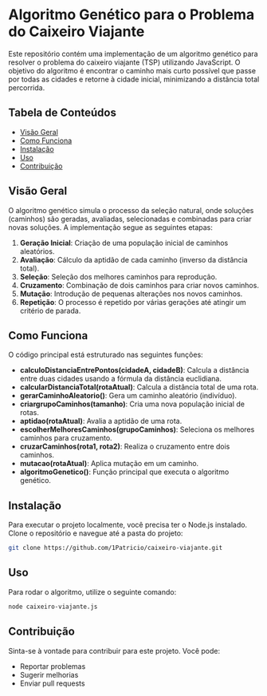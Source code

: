 # Algoritmo Genético para o Problema do Caixeiro Viajante

Este repositório contém uma implementação de um algoritmo genético para resolver o problema do caixeiro viajante (TSP) utilizando JavaScript. O objetivo do algoritmo é encontrar o caminho mais curto possível que passe por todas as cidades e retorne à cidade inicial, minimizando a distância total percorrida.

## Tabela de Conteúdos

- [Visão Geral](#visão-geral)
- [Como Funciona](#como-funciona)
- [Instalação](#instalação)
- [Uso](#uso)
- [Contribuição](#contribuição)

## Visão Geral

O algoritmo genético simula o processo da seleção natural, onde soluções (caminhos) são geradas, avaliadas, selecionadas e combinadas para criar novas soluções. A implementação segue as seguintes etapas:

1. **Geração Inicial**: Criação de uma população inicial de caminhos aleatórios.
2. **Avaliação**: Cálculo da aptidão de cada caminho (inverso da distância total).
3. **Seleção**: Seleção dos melhores caminhos para reprodução.
4. **Cruzamento**: Combinação de dois caminhos para criar novos caminhos.
5. **Mutação**: Introdução de pequenas alterações nos novos caminhos.
6. **Repetição**: O processo é repetido por várias gerações até atingir um critério de parada.

## Como Funciona

O código principal está estruturado nas seguintes funções:

- **calculoDistanciaEntrePontos(cidadeA, cidadeB)**: Calcula a distância entre duas cidades usando a fórmula da distância euclidiana.
- **calcularDistanciaTotal(rotaAtual)**: Calcula a distância total de uma rota.
- **gerarCaminhoAleatorio()**: Gera um caminho aleatório (indivíduo).
- **criargrupoCaminhos(tamanho)**: Cria uma nova população inicial de rotas.
- **aptidao(rotaAtual)**: Avalia a aptidão de uma rota.
- **escolherMelhoresCaminhos(grupoCaminhos)**: Seleciona os melhores caminhos para cruzamento.
- **cruzarCaminhos(rota1, rota2)**: Realiza o cruzamento entre dois caminhos.
- **mutacao(rotaAtual)**: Aplica mutação em um caminho.
- **algoritmoGenetico()**: Função principal que executa o algoritmo genético.

## Instalação

Para executar o projeto localmente, você precisa ter o Node.js instalado. Clone o repositório e navegue até a pasta do projeto:

```bash
git clone https://github.com/1Patricio/caixeiro-viajante.git
```

## Uso

Para rodar o algoritmo, utilize o seguinte comando:
``` bash
node caixeiro-viajante.js
```

## Contribuição 
Sinta-se à vontade para contribuir para este projeto. Você pode:

- Reportar problemas
- Sugerir melhorias
- Enviar pull requests